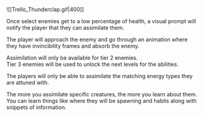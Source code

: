 ![[Trello_Thunderclap.gif|400]]

Once select enemies get to a low percentage of health, a visual prompt will notify the player that they can assimilate them.

The player will approach the enemy and go through an animation where they have invincibility frames and absorb the enemy.

Assimilation will only be available for tier 2 enemies.  
Tier 3 enemies will be used to unlock the next levels for the abilities.

The players will only be able to assimilate the matching energy types they are attuned with.

The more you assimilate specific creatures, the more you learn about them. You can learn things like where they will be spawning and habits along with snippets of information.